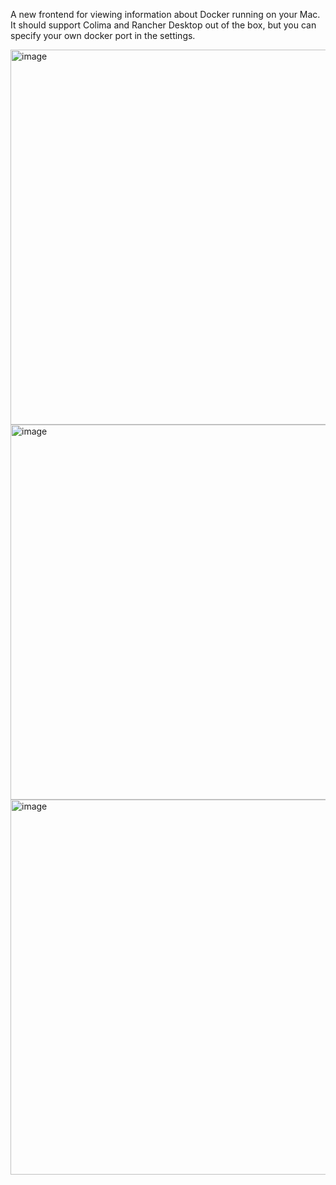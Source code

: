 A new frontend for viewing information about Docker running on your Mac. It should support Colima and Rancher Desktop out of the box, but you can specify your own docker port in the settings.

<img width="600" alt="image" src="https://github.com/user-attachments/assets/c8abc305-df16-4ba4-a374-6a5d0428cb08" />

<img width="600" alt="image" src="https://github.com/user-attachments/assets/95de332a-ad94-4309-923d-d5c96f1e635a" />

<img width="600" alt="image" src="https://github.com/user-attachments/assets/4cb68a8c-6ed4-4e09-b834-80b118a97d6f" />
